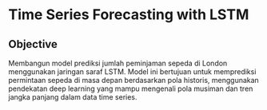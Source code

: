 # Time Series Forecasting with LSTM

## Objective
Membangun model prediksi jumlah peminjaman sepeda di London menggunakan jaringan saraf LSTM.
Model ini bertujuan untuk memprediksi permintaan sepeda di masa depan berdasarkan pola historis, menggunakan pendekatan deep learning yang mampu mengenali pola musiman dan tren jangka panjang dalam data time series.

